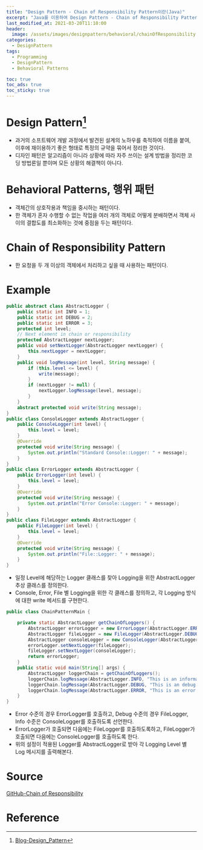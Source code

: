 ```yaml
---
title: "Design Pattern - Chain of Responsibility Pattern이란(Java)"
excerpt: "Java를 이용하여 Design Pattern - Chain of Responsibility Pattern에 대해 설명합니다."
last_modified_at: 2021-03-20T11:10:00
header:
  image: /assets/images/designpattern/behavioral/chainOfResponsibility.png
categories:
  - DesignPattern
tags:
  - Programming
  - DesignPattern
  - Behavioral Patterns

toc: true
toc_ads: true
toc_sticky: true
---
```

# Design Pattern[^DesignPattern]
- 과거의 소프트웨어 개발 과정에서 발견된 설계의 노하우를 축적하여 이름을 붙여, 이후에 재이용하기 좋은 형태로 특정의 규약을 묶어서 정리한 것이다.
- 디자인 패턴은 알고리즘이 아니라 상황에 따라 자주 쓰이는 설계 방법을 정리한 코딩 방법론일 뿐이며 모든 상황의 해결책이 아니다.

# Behavioral Patterns, 행위 패턴
- 객체간의 상호작용과 책임을 중시하는 패턴이다.
- 한 객체가 혼자 수행할 수 없는 작업을 여러 개의 객체로 어떻게 분배하면서 객체 사이의 결합도를 최소화하는 것에 중점을 두는 패턴이다.

# Chain of Responsibility Pattern
- 한 요청을 두 개 이상의 객체에서 처리하고 싶을 때 사용하는 패턴이다.

# Example
```java
public abstract class AbstractLogger {
	public static int INFO = 1;
	public static int DEBUG = 2;
	public static int ERROR = 3;
	protected int level;
	// Next element in chain or responsibility
	protected AbstractLogger nextLogger;
	public void setNextLogger(AbstractLogger nextLogger) {
		this.nextLogger = nextLogger;
	}
	public void logMessage(int level, String message) {
		if (this.level <= level) {
			write(message);
		}
		if (nextLogger != null) {
			nextLogger.logMessage(level, message);
		}
	}
	abstract protected void write(String message);
}
public class ConsoleLogger extends AbstractLogger {
	public ConsoleLogger(int level) {
		this.level = level;
	}
	@Override
	protected void write(String message) {
		System.out.println("Standard Console::Logger: " + message);
	}
}
public class ErrorLogger extends AbstractLogger {
	public ErrorLogger(int level) {
		this.level = level;
	}
	@Override
	protected void write(String message) {
		System.out.println("Error Console::Logger: " + message);
	}
}
public class FileLogger extends AbstractLogger {
	public FileLogger(int level) {
		this.level = level;
	}
	@Override
	protected void write(String message) {
		System.out.println("File::Logger: " + message);
	}
}
```

- 일정 Level에 해당하는 Logger 클래스를 찾아 Logging을 위한 AbstractLogger 추상 클래스를 정의한다.
- Console, Error, File 별 Logging을 위한 각 클래스를 정의하고, 각 Logging 방식에 대한 write 메서드를 구현한다.

```java
public class ChainPatternMain {

	private static AbstractLogger getChainOfLoggers() {
		AbstractLogger errorLogger = new ErrorLogger(AbstractLogger.ERROR);
		AbstractLogger fileLogger = new FileLogger(AbstractLogger.DEBUG);
		AbstractLogger consoleLogger = new ConsoleLogger(AbstractLogger.INFO);
		errorLogger.setNextLogger(fileLogger);
		fileLogger.setNextLogger(consoleLogger);
		return errorLogger;
	}
	public static void main(String[] args) {
		AbstractLogger loggerChain = getChainOfLoggers();
		loggerChain.logMessage(AbstractLogger.INFO, "This is an information.");
		loggerChain.logMessage(AbstractLogger.DEBUG, "This is an debug level information.");
		loggerChain.logMessage(AbstractLogger.ERROR, "This is an error information.");
	}
}
```

- Error 수준의 경우 ErrorLogger를 호출하고, Debug 수준의 경우 FileLogger, Info 수준은 ConsoleLogger를 호출하도록 선언한다.
- ErrorLogger가 호출되면 다음에는 FileLogger를 호출하도록하고, FileLogger가 호출되면 다음에는 ConsoleLogger를 호출하도록 한다.
- 위의 설정이 적용된 Logger를 AbstractLogger로 받아 각 Logging Level 별 Log 메시지를 출력해본다.

# Source
[GitHub-Chain of Responsibility](https://github.com/GracefulSoul/Sample/tree/master/src/main/java/gracefulsoul/designpattern/behavioral/chainOfResponsibility)

# Reference
[^DesignPattern]: [Blog-Design_Pattern](../designpattern)